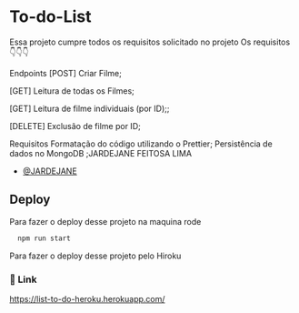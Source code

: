 
# To-do-List

Essa projeto cumpre todos os requisitos solicitado no projeto
Os requisitos 👇👇👇

Endpoints
[POST] Criar Filme;

[GET] Leitura de todas os Filmes;

[GET] Leitura de filme individuais (por ID);;

[DELETE] Exclusão de filme por ID;

Requisitos
Formatação do código utilizando o Prettier;
Persistência de dados no MongoDB ;JARDEJANE FEITOSA LIMA

- [@JARDEJANE](https://github.com/Jardejane)


## Deploy

Para fazer o deploy desse projeto na maquina rode

```bash
  npm run start
```
 
Para fazer o deploy desse projeto pelo Hiroku
### 🔗 Link
https://list-to-do-heroku.herokuapp.com/
